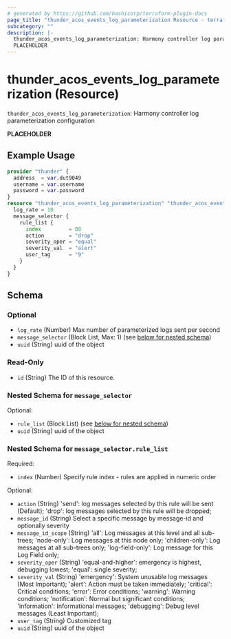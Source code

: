 ```yaml
---
# generated by https://github.com/hashicorp/terraform-plugin-docs
page_title: "thunder_acos_events_log_parameterization Resource - terraform-provider-thunder"
subcategory: ""
description: |-
  thunder_acos_events_log_parameterization: Harmony controller log parameterization configuration
  PLACEHOLDER
---
```


# thunder_acos_events_log_parameterization (Resource)

`thunder_acos_events_log_parameterization`: Harmony controller log parameterization configuration

__PLACEHOLDER__

## Example Usage

```terraform
provider "thunder" {
  address  = var.dut9049
  username = var.username
  password = var.password
}
resource "thunder_acos_events_log_parameterization" "thunder_acos_events_log_parameterization" {
  log_rate = 10
  message_selector {
    rule_list {
      index         = 88
      action        = "drop"
      severity_oper = "equal"
      severity_val  = "alert"
      user_tag      = "9"
    }
  }
}
```

<!-- schema generated by tfplugindocs -->
## Schema

### Optional

- `log_rate` (Number) Max number of parameterized logs sent per second
- `message_selector` (Block List, Max: 1) (see [below for nested schema](#nestedblock--message_selector))
- `uuid` (String) uuid of the object

### Read-Only

- `id` (String) The ID of this resource.

<a id="nestedblock--message_selector"></a>
### Nested Schema for `message_selector`

Optional:

- `rule_list` (Block List) (see [below for nested schema](#nestedblock--message_selector--rule_list))
- `uuid` (String) uuid of the object

<a id="nestedblock--message_selector--rule_list"></a>
### Nested Schema for `message_selector.rule_list`

Required:

- `index` (Number) Specify rule index - rules are applied in numeric order

Optional:

- `action` (String) 'send': log messages selected by this rule will be sent (Default); 'drop': log messages selected by this rule will be dropped;
- `message_id` (String) Select a specific message by message-id and optionally severity
- `message_id_scope` (String) 'all': Log messages at this level and all sub-trees; 'node-only': Log messages at this node only; 'children-only': Log messages at all sub-trees only; 'log-field-only': Log message for this Log Field only;
- `severity_oper` (String) 'equal-and-higher': emergency is highest, debugging lowest; 'equal': single severity;
- `severity_val` (String) 'emergency': System unusable log messages (Most Important); 'alert': Action must be taken immediately; 'critical': Critical conditions; 'error': Error conditions; 'warning': Warning conditions; 'notification': Normal but significant conditions; 'information': Informational messages; 'debugging': Debug level messages (Least Important);
- `user_tag` (String) Customized tag
- `uuid` (String) uuid of the object



